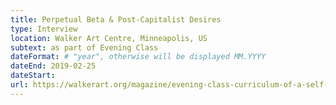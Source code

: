 ```yaml
---
title: Perpetual Beta & Post-Capitalist Desires
type: Interview
location: Walker Art Centre, Minneapolis, US
subtext: as part of Evening Class
dateFormat: # "year", otherwise will be displayed MM.YYYY
dateEnd: 2019-02-25
dateStart:
url: https://walkerart.org/magazine/evening-class-curriculum-of-a-self-organized-learning-experiment
---
```

